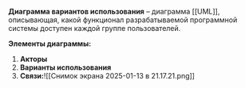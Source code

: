 **Диаграмма вариантов использования** – диаграмма [[UML]], описывающая, какой функционал разрабатываемой программной системы доступен каждой группе пользователей.

**Элементы диаграммы:**
1) **Акторы**
2) **Варианты использования**
3) **Связи:**![[Снимок экрана 2025-01-13 в 21.17.21.png]]